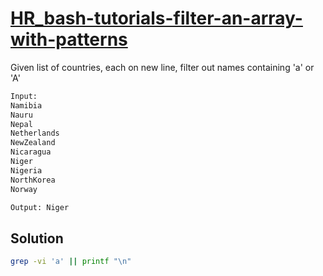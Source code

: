 # [HR_bash-tutorials-filter-an-array-with-patterns](https://www.hackerrank.com/challenges/bash-tutorials-filter-an-array-with-patterns)

Given list of countries, each on new line, filter out names containing 'a' or 'A'

```txt
Input:
Namibia
Nauru
Nepal
Netherlands
NewZealand
Nicaragua
Niger
Nigeria
NorthKorea
Norway

Output: Niger
```

## Solution

```sh
grep -vi 'a' || printf "\n"
```
